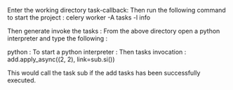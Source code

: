 Enter the working directory task-callback:
Then run the following command to start the project :
celery worker -A tasks -l info

Then generate invoke the tasks :
From the above directory open a python interpreter and type the following :

python : To start a python interpreter :
Then tasks invocation :
add.apply_async((2, 2), link=sub.si())

This would call the task sub if the add tasks has been successfully executed.
